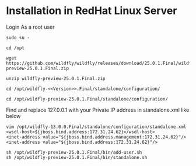 # Installation in RedHat Linux Server
Login As a root user
```
sudo su -

cd /opt

wget https://github.com/wildfly/wildfly/releases/download/25.0.1.Final/wildfly-preview-25.0.1.Final.zip

unzip wildfly-preview-25.0.1.Final.zip

cd /opt/wildfly-<<Version>>.Final/standalone/configuration/

cd /opt/wildfly-preview-25.0.1.Final/standalone/configuration/
```
Find and replace 127.0.0.1 with your Private IP address in standalone.xml like below
```
vim /opt/wildfly-13.0.0.Final/standalone/configuration/standalone.xml
<wsdl-host>${jboss.bind.address:172.31.24.62}</wsdl-host>
<inet-address value="${jboss.bind.address.management:172.31.24.62}"/>
<inet-address value="${jboss.bind.address:172.31.24.62}"/>

sh /opt/wildfly-preview-25.0.1.Final/bin/add-user.sh
sh /opt/wildfly-preview-25.0.1.Final/bin/standalone.sh
```
